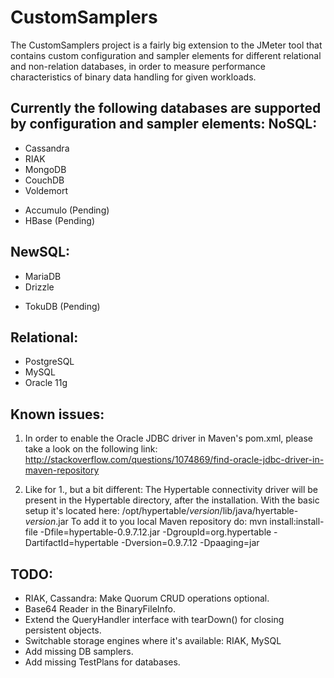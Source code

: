 CustomSamplers
==============

The CustomSamplers project is a fairly big extension to the JMeter tool that 
contains custom configuration and sampler elements for different relational and
non-relation databases, in order to measure performance characteristics of binary
data handling for given workloads.

Currently the following databases are supported by configuration and sampler elements:
NoSQL:
------
 + Cassandra
 + RIAK
 + MongoDB
 + CouchDB
 + Voldemort
 - Accumulo (Pending)
 - HBase (Pending)
 
NewSQL:
-------
 + MariaDB
 + Drizzle
 - TokuDB (Pending)

Relational:
-----------
 + PostgreSQL
 + MySQL
 + Oracle 11g


Known issues:
-------------
1. In order to enable the Oracle JDBC driver in Maven's pom.xml, please take a look on the following link:
http://stackoverflow.com/questions/1074869/find-oracle-jdbc-driver-in-maven-repository

2. Like for 1., but a bit different: The Hypertable connectivity driver will be present in the 
Hypertable directory, after the installation.
With the basic setup it's located here: /opt/hypertable/*version*/lib/java/hyertable-*version*.jar
To add it to you local Maven repository do:
mvn install:install-file -Dfile=hypertable-0.9.7.12.jar -DgroupId=org.hypertable -DartifactId=hypertable -Dversion=0.9.7.12 -Dpaaging=jar


TODO:
-----
 - RIAK, Cassandra: Make Quorum CRUD operations optional.
 - Base64 Reader in the BinaryFileInfo.
 - Extend the QueryHandler interface with tearDown() for closing persistent objects.
 - Switchable storage engines where it's available: RIAK, MySQL
 - Add missing DB samplers.
 - Add missing TestPlans for databases.
